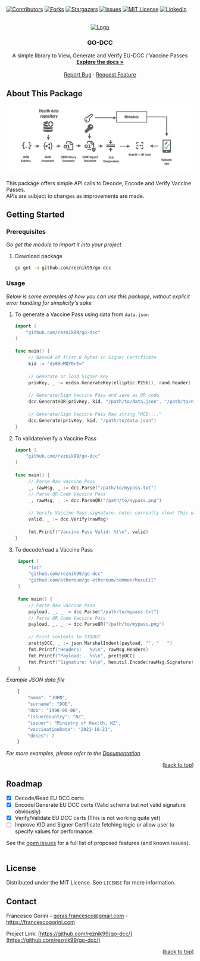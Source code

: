<div id="top"></div>


[![Contributors][contributors-shield]][contributors-url]
[![Forks][forks-shield]][forks-url]
[![Stargazers][stars-shield]][stars-url]
[![Issues][issues-shield]][issues-url]
[![MIT License][license-shield]][license-url]
[![LinkedIn][linkedin-shield]][linkedin-url]


<!-- PROJECT LOGO -->
<br />
<div align="center">
  <a href="https://github.com/reznik99/go-dcc">
    <img src="https://cdn.icon-icons.com/icons2/2699/PNG/512/golang_logo_icon_171073.png" alt="Logo" width="80" height="80">
  </a>

  <h3 align="center">GO-DCC</h3>

  <p align="center">
    A simple library to View, Generate and Verify EU-DCC / Vaccine Passes 
    <br />
    <a href="https://pkg.go.dev/github.com/reznik99/go-dcc"><strong>Explore the docs »</strong></a>
    <br />
    <br />
    <a href="https://github.com/reznik99/go-dcc/issues">Report Bug</a>
    ·
    <a href="https://github.com/reznik99/go-dcc/issues">Request Feature</a>
  </p>
</div>


## About This Package

[![Product Name Screen Shot][screenshot]](https://example.com)

This package offers simple API calls to Decode, Encode and Verify Vaccine Passes.
<br>
APIs are subject to changes as improvements are made.

<!-- GETTING STARTED -->
## Getting Started
### Prerequisites

_Go get the module to import it into your project_

1. Download package
    ```sh
    go get -u github.com/reznik99/go-dcc
    ```

### Usage

_Below is some examples of how you can use this package, without explicit error handling for simplicity's sake_

1. To generate a Vaccine Pass using data from `data.json`
   ```go
   import (
       "github.com/reznik99/go-dcc"
   )

   func main() {
        // Base64 of first 8 bytes in Signer Certificate
        kid := "dy8HnMQYOrE="

        // Generate or load Signer Key
        privKey, _ := ecdsa.GenerateKey(elliptic.P256(), rand.Reader)

        // Generate/Sign Vaccine Pass and save as QR code
        dcc.GenerateQR(privKey, kid, "/path/to/data.json", "/path/to/new-pass.png")

        // Generate/Sign Vaccine Pass Raw string "HC1:..."
        dcc.Generate(privKey, kid, "/path/to/data.json")
   }
   ```
2. To validate/verify a Vaccine Pass
   ```go
   import (
       "github.com/reznik99/go-dcc"
   )

   func main() {
        // Parse Raw Vaccine Pass
        _, rawMsg, _ := dcc.Parse("/path/to/mypass.txt")
        // Parse QR Code Vaccine Pass
        _, rawMsg, _ := dcc.ParseQR("/path/to/mypass.png")

        // Verify Vaccine Pass signature. note: currently slow! This will fetch the PEM Signer Certificates and KIDs
        valid, _ := dcc.Verify(rawMsg)
        
        fmt.Printf("Vaccine Pass Valid: %t\n", valid)
   }
   ```

3. To decode/read a Vaccine Pass
   ```go
    import (
        "fmt"
        "github.com/reznik99/go-dcc"
        "github.com/ethereum/go-ethereum/common/hexutil"
    )

    func main() {
        // Parse Raw Vaccine Pass
        payload, _, _ := dcc.Parse("/path/to/mypass.txt")
        // Parse QR Code Vaccine Pass
        payload, _, _ := dcc.ParseQR("/path/to/mypass.png")

        // Print contents to STDOUT
        prettyDCC, _ := json.MarshalIndent(payload, "", "	")
        fmt.Printf("Headers:   %v\n", rawMsg.Headers)
        fmt.Printf("Payload:   %s\n", prettyDCC)
        fmt.Printf("Signature: %s\n", hexutil.Encode(rawMsg.Signature))
    }
   ```

_Example JSON data file_
```js
    {
        "name": "JOHN",
        "surname": "DOE",
        "dob": "1996-06-06",
        "issuerCountry": "NZ",
        "issuer": "Ministry of Health, NZ",
        "vaccinationDate": "2021-10-21",
        "doses": 2
    }
```


_For more examples, please refer to the [Documentation](https://pkg.go.dev/github.com/reznik99/go-dcc)_

<p align="right">(<a href="#top">back to top</a>)</p>



<!-- ROADMAP -->
## Roadmap

- [x] Decode/Read EU DCC certs
- [x] Encode/Generate EU DCC certs (Valid schema but not valid signature obviously)
- [x] Verify/Validate EU DCC certs (This is not working quite yet)
- [ ] Improve KID and Signer Certificate fetching logic or allow user to specify values for performance.

See the [open issues](https://github.com/reznik99/go-dcc/issues) for a full list of proposed features (and known issues).
<br>
<br>



<!-- LICENSE -->
## License

Distributed under the MIT License. See `LICENSE` for more information.



<!-- CONTACT -->
## Contact

Francesco Gorini - goras.francesco@gmail.com - https://francescogorini.com

Project Link: [https://github.com/reznik99/go-dcc/](https://github.com/reznik99/go-dcc/)

<p align="right">(<a href="#top">back to top</a>)</p>




<!-- MARKDOWN LINKS & IMAGES -->
<!-- https://www.markdownguide.org/basic-syntax/#reference-style-links -->
[contributors-shield]: https://img.shields.io/github/contributors/reznik99/go-dcc.svg?style=for-the-badge
[contributors-url]: https://github.com/reznik99/go-dcc/graphs/contributors
[forks-shield]: https://img.shields.io/github/forks/reznik99/go-dcc.svg?style=for-the-badge
[forks-url]: https://github.com/reznik99/go-dcc/network/members
[stars-shield]: https://img.shields.io/github/stars/reznik99/go-dcc.svg?style=for-the-badge
[stars-url]: https://github.com/reznik99/go-dcc/stargazers
[issues-shield]: https://img.shields.io/github/issues/reznik99/go-dcc?style=for-the-badge
[issues-url]: https://github.com/reznik99/go-dcc/issues
[license-shield]: https://img.shields.io/github/license/reznik99/go-dcc?style=for-the-badge
[license-url]: https://github.com/reznik99/go-dcc/blob/master/LICENSE
[linkedin-shield]: https://img.shields.io/badge/-LinkedIn-black.svg?style=for-the-badge&logo=linkedin&colorB=555
[linkedin-url]: https://www.linkedin.com/in/francesco-gorini-b334861a6/
[screenshot]: res/read-me-banner.jpg
